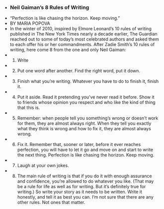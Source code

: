- ### Neil Gaiman’s 8 Rules of Writing
- “Perfection is like chasing the horizon. Keep moving.”
- BY MARIA POPOVA
- In the winter of 2010, inspired by Elmore Leonard’s 10 rules of writing published in The New York Times nearly a decade earlier, The Guardian reached out to some of today’s most celebrated authors and asked them to each offer his or her commandments. After Zadie Smith’s 10 rules of writing, here come 8 from the one and only Neil Gaiman:
- 1. Write
- 2. Put one word after another. Find the right word, put it down.
- 3. Finish what you’re writing. Whatever you have to do to finish it, finish it.
- 4. Put it aside. Read it pretending you’ve never read it before. Show it to friends whose opinion you respect and who like the kind of thing that this is.
- 5. Remember: when people tell you something’s wrong or doesn’t work for them, they are almost always right. When they tell you exactly what they think is wrong and how to fix it, they are almost always wrong.
- 6. Fix it. Remember that, sooner or later, before it ever reaches perfection, you will have to let it go and move on and start to write the next thing. Perfection is like chasing the horizon. Keep moving.
- 7. Laugh at your own jokes.
- 8. The main rule of writing is that if you do it with enough assurance and confidence, you’re allowed to do whatever you like. (That may be a rule for life as well as for writing. But it’s definitely true for writing.) So write your story as it needs to be written. Write it honestly, and tell it as best you can. I’m not sure that there are any other rules. Not ones that matter.
